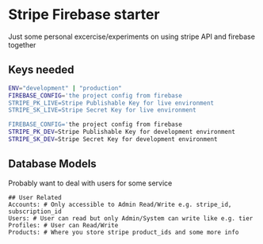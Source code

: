 # Stripe Firebase starter

Just some personal excercise/experiments on using stripe API and firebase together

## Keys needed
```bash
ENV="development" | "production"
FIREBASE_CONFIG='the project config from firebase
STRIPE_PK_LIVE=Stripe Publishable Key for live environment
STRIPE_SK_LIVE=Stripe Secret Key for live environment

FIREBASE_CONFIG='the project config from firebase
STRIPE_PK_DEV=Stripe Publishable Key for development environment
STRIPE_SK_DEV=Stripe Secret Key for development environment
```


## Database Models

Probably want to deal with users for some service

```
## User Related
Accounts: # Only accessible to Admin Read/Write e.g. stripe_id, subscription_id
Users: # User can read but only Admin/System can write like e.g. tier
Profiles: # User can Read/Write
Products: # Where you store stripe product_ids and some more info
```



